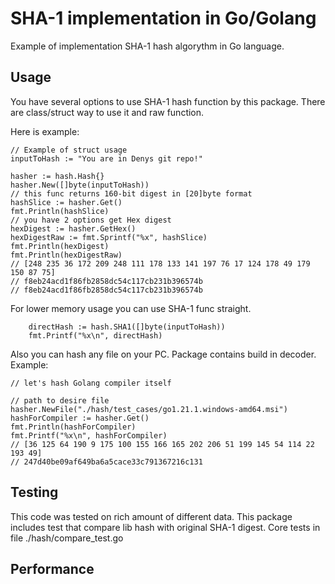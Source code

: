 # SHA-1 implementation in Go/Golang
Example of implementation SHA-1 hash algorythm in Go language. 

## Usage
You have several options to use SHA-1 hash function by this package. There are class/struct way to use it and raw function.  

Here is example:
```
// Example of struct usage
inputToHash := "You are in Denys git repo!"

hasher := hash.Hash{}
hasher.New([]byte(inputToHash))
// this func returns 160-bit digest in [20]byte format
hashSlice := hasher.Get()
fmt.Println(hashSlice)
// you have 2 options get Hex digest
hexDigest := hasher.GetHex()
hexDigestRaw := fmt.Sprintf("%x", hashSlice)
fmt.Println(hexDigest)
fmt.Println(hexDigestRaw)
// [248 235 36 172 209 248 111 178 133 141 197 76 17 124 178 49 179 150 87 75]
// f8eb24acd1f86fb2858dc54c117cb231b396574b
// f8eb24acd1f86fb2858dc54c117cb231b396574b
```
For lower memory usage you can use SHA-1 func straight.
```
	directHash := hash.SHA1([]byte(inputToHash))
	fmt.Printf("%x\n", directHash)
```
Also you can hash any file on your PC. Package contains build in decoder. Example:
``` 
// let's hash Golang compiler itself
	
// path to desire file
hasher.NewFile("./hash/test_cases/go1.21.1.windows-amd64.msi")
hashForCompiler := hasher.Get()
fmt.Println(hashForCompiler)
fmt.Printf("%x\n", hashForCompiler)
// [36 125 64 190 9 175 100 155 166 165 202 206 51 199 145 54 114 22 193 49]
// 247d40be09af649ba6a5cace33c791367216c131
```

## Testing

This code was tested on rich amount of different data. This package includes test that compare lib hash with original SHA-1 digest. Core tests in file ./hash/compare_test.go

## Performance
